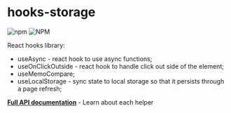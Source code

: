 # hooks-storage
![npm](https://img.shields.io/npm/v/hooks-storage?style=for-the-badge)
![NPM](https://img.shields.io/npm/l/hooks-storage?style=for-the-badge)

React hooks library:
- useAsync - react hook to use async functions;
- useOnClickOutside - react hook to handle click out side of the element;
- useMemoCompare;
- useLocalStorage - sync state to local storage so that it persists through a page refresh;

[**Full API documentation**](API.md) - Learn about each helper